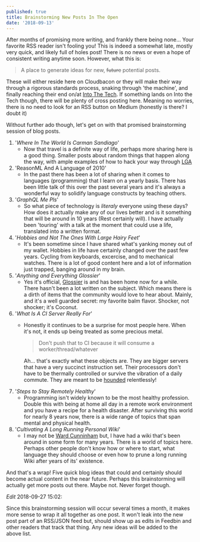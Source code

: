 ```yaml
---
published: true
title: Brainstorming New Posts In The Open
date: '2018-09-13'
---
```


After months of promising more writing, 
and frankly there being none... 
Your favorite RSS reader isn't fooling you! 
This is indeed a somewhat late, 
mostly very quick, 
and likely full of holes post! 
There is no news or even a hope of consistent writing anytime soon. 
However, what this is:

> A place to generate ideas for new, ~~future~~  potential posts.

These will either reside here on Cloudbacon or 
they will make their way through a rigorous standards process, 
snaking through 'the machine', 
and finally reaching their end on/at [Into The Tech][1]. 
If something lands on Into the Tech though, 
there will be plenty of cross posting here.
Meaning no worries, 
there is no need to look for an RSS button on Medium 
(honestly is there? I doubt it)


Without further ado though, 
let's get on with that promised brainstorming session of blog posts.

1. '_Where In The World Is Carman Sandiago_'
    * Now that travel is a definite way of life, 
        perhaps more sharing here is a good thing. 
        Smaller posts about random things that happen along the way, 
        with ample examples of how to hack your way through [LGA][3]
1. 'ReasonML And A Language of 2010'
    * In the past there has been a lot of sharing when it comes to 
        languages (programming) that I learn on a yearly basis.
        There has been little talk of this over the past several years 
        and it's always a wonderful way to solidify language constructs by teaching others.
1. '_GraphQL Me Pls_'
    * So what piece of technology is *literaly* everyone using these days? 
        How does it actually make any of our lives better 
        and is it something that will be around in 10 years (Rest certainly will). 
        I have actually been 'touring' with a talk at the moment that could use a life,
        translated into a written format.
1. '_Hobbies and Not The Ones With Large Hairy Feet_'
    * It's been sometime since I have shared what's yanking money out of my wallet. 
        Hobbies in life have certainly changed over the past few years. 
        Cycling from keyboards, excercise, and to mechanical watches. 
        There is a lot of good content here and a lot of information just trapped, 
        banging around in my brain.
1. '_Anything and Everything Glossier_'
    * Yes it's official, [Glossier][2] is and has been home now for a while. 
        There hasn't been a lot written on the subject. 
        Which means there is a dirth of items that the community would love to hear about. 
        Mainly, and it's a well guarded secret: my favorite balm flavor. 
        Shocker, not shocker; it's Coconut.
1. '_What Is A CI Server Really For_'
    * Honestly it continues to be a surprise for most people here. 
        When it's not, it ends up being treated as some precious metal. 
        > Don't push that to CI because it will consume a worker/thread/whatever 

        Ah... that's exactly what these objects are. 
        They are bigger servers that have a very succinct instruction set. 
        Their processors don't have to be thermally controlled or 
        survive the vibration of a daily commute. 
        They are meant to be [hounded][hnd] relentlessly!
1. '_Steps to Stay Remotely Healthy_'
    * Programming isn't widely known to be the most healthy profession. 
        Double this with being at home all day in a remote work environment 
        and you have a recipe for a health disaster. 
        After surviving this world for nearly 8 years now, 
        there is a wide range of topics that span mental and physical health.
1. '_Cultivating A Long Running Personal Wiki_'
    * I may not be [Ward Cunninham][wcun] but, 
        I have had a wiki that's been around in some form for many years. 
        There is a world of topics here. 
        Perhaps other people don't know how or where to start, 
        what language they should choose or 
        even how to prune a long running Wiki after years of its' existence.

And that's a wrap! 
Five quick blog ideas that could and certainly should become actual content in the near future. 
Perhaps this brainstorming will actually get more posts out there. 
Maybe not. 
Never forget though.

_Edit_ 2018-09-27 15:02:

Since this brainstorming session will occur several times a month, 
it makes more sense to wrap it all together as one post. 
It won't leak into the new post part of an RSS/JSON feed but, 
should show up as edits in Feedbin and other readers that track that thing. 
Any new ideas will be added to the above list.

[1]: http://intothetech.com
[2]: https://www.glossier.com
[3]: https://en.wikipedia.org/wiki/LaGuardia_Airport
[wcun]: https://en.wikipedia.org/wiki/Ward_Cunningham
[hnd]: https://www.houndci.com/
